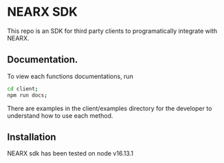 # NEARX SDK

This repo is an SDK for third party clients to programatically integrate with NEARX.

## Documentation. 

To view each functions documentations, run

```sh
cd client;
npm run docs;
```

There are examples in the client/examples directory for the developer to understand how to 
use each method. 

## Installation

NEARX sdk has been tested on node v16.13.1